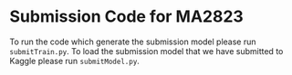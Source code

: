 # Submission Code for MA2823

To run the code which generate the submission model please run `submitTrain.py`. To load the submission model that we have submitted to Kaggle please run `submitModel.py`. 
